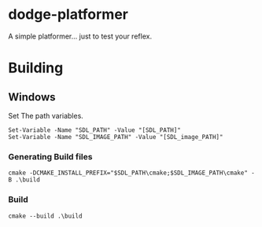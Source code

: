 # dodge-platformer
A simple platformer... just to test your reflex.

# Building
## Windows
Set The path variables.
```
Set-Variable -Name "SDL_PATH" -Value "[SDL_PATH]"
Set-Variable -Name "SDL_IMAGE_PATH" -Value "[SDL_image_PATH]"
```
### Generating Build files
```
cmake -DCMAKE_INSTALL_PREFIX="$SDL_PATH\cmake;$SDL_IMAGE_PATH\cmake" -B .\build
```
### Build 
```
cmake --build .\build
```
